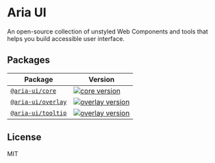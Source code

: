 # Aria UI

An open-source collection of unstyled Web Components and tools that helps you build accessible user interface.

## Packages

| Package | Version |
| --- | --- |
| [`@aria-ui/core`] | [![core version][BADGE_CORE]][CHANGELOG_CORE] |
| [`@aria-ui/overlay`] | [![overlay version][BADGE_OVERLAY]][CHANGELOG_OVERLAY] |
| [`@aria-ui/tooltip`] | [![overlay version][BADGE_TOOLTIP]][CHANGELOG_TOOLTIP] |

## License

MIT

<!-- Link references -->

[`@aria-ui/core`]: https://github.com/ocavue/aria-ui/blob/master/packages/core/README.md
[`@aria-ui/overlay`]: https://github.com/ocavue/aria-ui/blob/master/packages/overlay/README.md
[`@aria-ui/tooltip`]: https://github.com/ocavue/aria-ui/blob/master/packages/tooltip/README.md

<!-- Badges -->

[BADGE_CORE]: https://img.shields.io/npm/v/@aria-ui/core?label=%20
[BADGE_OVERLAY]: https://img.shields.io/npm/v/@aria-ui/overlay?label=%20
[BADGE_TOOLTIP]: https://img.shields.io/npm/v/@aria-ui/tooltip?label=%20

<!-- Changelogs -->

[CHANGELOG_CORE]: https://github.com/ocavue/aria-ui/blob/master/packages/core/CHANGELOG.md
[CHANGELOG_OVERLAY]: https://github.com/ocavue/aria-ui/blob/master/packages/overlay/CHANGELOG.md
[CHANGELOG_TOOLTIP]: https://github.com/ocavue/aria-ui/blob/master/packages/tooltip/CHANGELOG.md
